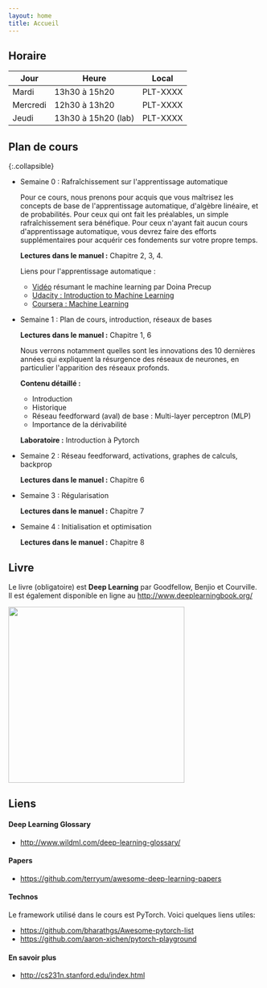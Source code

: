 ```yaml
---
layout: home
title: Accueil
---
```


## Horaire

| Jour     | Heure               | Local    |
|----------|---------------------|----------|
| Mardi    | 13h30 à 15h20       | PLT-XXXX |
| Mercredi | 12h30 à 13h20       | PLT-XXXX |
| Jeudi    | 13h30 à 15h20 (lab) | PLT-XXXX |


## Plan de cours

{:.collapsible}
- Semaine 0 : Rafraîchissement sur l'apprentissage automatique

   Pour ce cours, nous prenons pour acquis que vous maîtrisez les concepts de base de l'apprentissage automatique, d'algèbre linéaire, et de probabilités. Pour ceux qui ont fait les préalables, un simple rafraîchissement sera bénéfique. Pour ceux n'ayant fait aucun cours d'apprentissage automatique, vous devrez faire des efforts supplémentaires pour acquérir ces fondements sur votre propre temps.
   
   **Lectures dans le manuel :** Chapitre 2, 3, 4.
   
   Liens pour l'apprentissage automatique :
   - [Vidéo](http://videolectures.net/deeplearning2016_precup_machine_learning/) résumant le machine learning par Doina Precup
   - [Udacity : Introduction to Machine Learning](https://www.udacity.com/course/intro-to-machine-learning--ud120)
   - [Coursera : Machine Learning](https://www.class-central.com/mooc/835/coursera-machine-learning)
   
- Semaine 1 : Plan de cours, introduction, réseaux de bases

  **Lectures dans le manuel :** Chapitre 1, 6
  
  Nous verrons notamment quelles sont les innovations des 10 dernières années qui expliquent la résurgence des réseaux de neurones, en particulier l'apparition des réseaux profonds. 
  
  **Contenu détaillé :**
  - Introduction
  - Historique
  - Réseau feedforward (aval) de base : Multi-layer perceptron (MLP)
  - Importance de la dérivabilité
  
  **Laboratoire :** Introduction à Pytorch
  
- Semaine 2 : Réseau feedforward, activations, graphes de calculs, backprop
  
  **Lectures dans le manuel :** Chapitre 6
 
- Semaine 3 : Régularisation
  
  **Lectures dans le manuel :** Chapitre 7

- Semaine 4 : Initialisation et optimisation 
  
  **Lectures dans le manuel :** Chapitre 8


## Livre
Le livre (obligatoire) est **Deep Learning** par Goodfellow, Benjio et Courville.
Il est également disponible en ligne au <http://www.deeplearningbook.org/>

<img src="https://mitpress.mit.edu/sites/default/files/9780262035613_0.jpg" width="350px">

## Liens

#### Deep Learning Glossary

- <http://www.wildml.com/deep-learning-glossary/>

#### Papers
- <https://github.com/terryum/awesome-deep-learning-papers>

#### Technos
Le framework utilisé dans le cours est PyTorch. Voici quelques liens utiles:

- <https://github.com/bharathgs/Awesome-pytorch-list>
- <https://github.com/aaron-xichen/pytorch-playground>

#### En savoir plus
- <http://cs231n.stanford.edu/index.html>
